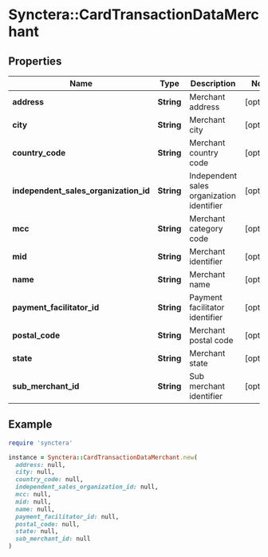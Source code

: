 # Synctera::CardTransactionDataMerchant

## Properties

| Name | Type | Description | Notes |
| ---- | ---- | ----------- | ----- |
| **address** | **String** | Merchant address | [optional] |
| **city** | **String** | Merchant city | [optional] |
| **country_code** | **String** | Merchant country code | [optional] |
| **independent_sales_organization_id** | **String** | Independent sales organization identifier | [optional] |
| **mcc** | **String** | Merchant category code | [optional] |
| **mid** | **String** | Merchant identifier | [optional] |
| **name** | **String** | Merchant name | [optional] |
| **payment_facilitator_id** | **String** | Payment facilitator identifier | [optional] |
| **postal_code** | **String** | Merchant postal code | [optional] |
| **state** | **String** | Merchant state | [optional] |
| **sub_merchant_id** | **String** | Sub merchant identifier | [optional] |

## Example

```ruby
require 'synctera'

instance = Synctera::CardTransactionDataMerchant.new(
  address: null,
  city: null,
  country_code: null,
  independent_sales_organization_id: null,
  mcc: null,
  mid: null,
  name: null,
  payment_facilitator_id: null,
  postal_code: null,
  state: null,
  sub_merchant_id: null
)
```

